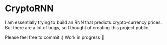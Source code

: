 # CryptoRNN
I am essentially trying to build an RNN that predicts crypto-currency prices. But there are a lot of bugs,
so I thought of creating this project public. 

Please feel free to commit :)
Work in progress 🚀
